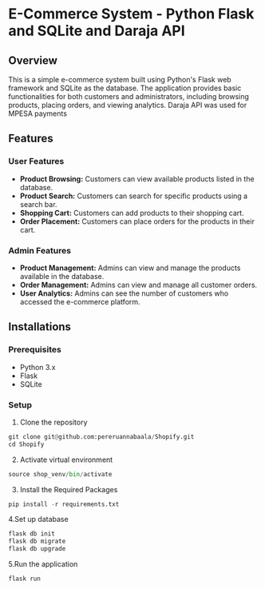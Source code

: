 # E-Commerce System - Python Flask and SQLite and Daraja API

## Overview

This is a simple e-commerce system built using Python's Flask web framework and SQLite as the database. The application provides basic functionalities for both customers and administrators, including browsing products, placing orders, and viewing analytics. Daraja API was used for MPESA payments

## Features

### User Features

+ **Product Browsing:** Customers can view available products listed in the database.
+ **Product Search:** Customers can search for specific products using a search bar.
+ **Shopping Cart:** Customers can add products to their shopping cart.
+ **Order Placement:** Customers can place orders for the products in their cart.

### Admin Features
+ **Product Management:** Admins can view and manage the products available in the database.
+ **Order Management:** Admins can view and manage all customer orders.
+ **User Analytics:** Admins can see the number of customers who accessed the e-commerce platform.

## Installations

### Prerequisites
+ Python 3.x
+ Flask
+ SQLite

### Setup

1. Clone the repository
```python
git clone git@github.com:pereruannabaala/Shopify.git
cd Shopify
```

2. Activate virtual environment
```python
source shop_venv/bin/activate
```

3. Install the Required Packages
```python
pip install -r requirements.txt
```

4.Set up database
```python
flask db init
flask db migrate
flask db upgrade
```

5.Run the application
```python
flask run
```
